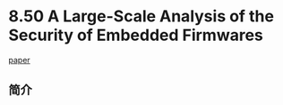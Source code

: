 # 8.50 A Large-Scale Analysis of the Security of Embedded Firmwares

[paper](https://www.usenix.org/system/files/conference/usenixsecurity14/sec14-paper-costin.pdf)

## 简介


